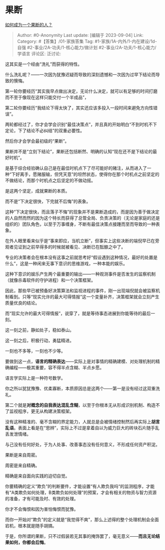 # 果断
[如何成为一个果断的人？](https://www.zhihu.com/question/49278560/answer/2700435285)

> Author: #0-Anonymity
> Last update: [编辑于 2023-09-04]
> Link:
> Category: #【答集】/01-家族答集
> Tag: #1-家族/1A-内外/1-内在建设/1d-自强 #2-事业/2A-功夫/1-核心能力/做计划 #2-事业/2A-功夫/1-核心能力/学语言
> 评论区:
> 泛讨论:

这其实是一个经由“洗礼”而获得的特性。

什么洗礼呢？——一次因为犹豫迟疑而导致的深刻遗憾和一次因为过早下结论而导致的懊悔。

第一轮你要经历“其实我早点做出决定，无论什么决定，就可以有足够的时间打磨而不至于像现在这样只能交付一个半成品”，

第二轮你要经历“我结论下得太快了，其实还应该多投入一段时间来避免方向性错误”。

两轮都经过了，你才会学会识别“最佳决策点”，并且真的开始明白“不到时机不下定论，下了结论不必纠结”的双重必要性。

然后你才会学会最初级的“果断”。

果断并不是“立刻下结论”，果断还包括断然、明确的认知“现在还不是下结论的最好时机”。

是基于综合经验确认自己是在最佳时机点下了尽可能好的赌注，从而进入了一种“下好离手，愿赌服输，但凭天意”的坦然状态，使得你在那个时机点之前坚定的不做结论，而那个时机点之后坚定的不做动摇。

是这两个坚定，成就果断的本质。

而不是“下决定很快，下完就不后悔”的表象。

这种“下决定很快，而且落子不悔”的现象并不是果断造成的，而是因为善于做决定的人自然而然的因为这个特长而获得了总管全局、负责决策的（无论是家庭的还是组织的）团队角色，以至于万事缠身，不断有最佳决策点接踵而至而导致的一种表象。

在外人眼里看来似乎是“事来即应，当机立断”，但事实上这些决断的端倪早已在旁观者见证到之前早得多的时候就被看见、决断已在酝酿之中了。

专业的决策者会在根本没有这事之前就思考好“假设遇到这种情况，最好的处置是什么”，这是一种闲来无事下意识的思维游戏，一种本能的娱乐。

这种下意识的娱乐产生两个最重要的输出——一种观测事件是否发生的监察机制（就像杀毒软件的守护进程）和一个决策框架。

因此，那些早已被预备好决策算法和监视进程的事件，刚一出现端倪就会被监察机制看到。只等“现实允许的最大可得情报”这一个变量补齐，决策框架就会立刻产生质量优良的结论。

而“现实允许的最大可得情报”，说穿了，就是等待事态进展到你能等待的最后一刻。

这一刻之前，静如处子，稳如泰山。

这一刻之后，积极行动，勇猛精进。

一刻也不多等，一刻也不少等。

要做到这一点，**语言的精确表达**——实际上是对事情的精确建模、对处理机制的精确编程——极其重要，容不得半点含糊、半点乡愿。

语言学实际上是一种符号数学。

你之所以犹犹豫豫、优柔寡断，本质原因总是这两个——第一是没有经过这双重洗礼。

第二个就是**对概念的自我表达混乱含糊**，以至于你根本无从形成识别机制、构造不了监视程序，更无从构建决策框架。

没有这种精准的、毫不含糊的界定能力，人就总是会被情绪控制然后再实际上**胡言乱语**。表面上看是在“思辨”，实际上不过是拿着自以为威力巨大的砖块石片随手乱丢发泄情绪。

与己没有任何好处，于为人处事、改善事态没有任何意义，不形成任何资产积淀。

果断是来自周密。

周密是来自精确。

精确是来自面向实践的迫切自觉。

你要精确的定义“欺负”的判断要件，才能设置“有人欺负我吗“的监测程序，才能有“A类欺负如何处理，B类欺负如何处理”的预案，才会有相关的物资与智力资源的准备，才有可能及时、有效的处理。

你才不会悔恨和因为害怕悔恨而犹豫。

而你一开始对“欺负”的定义就是“我觉得不爽”，那么上述得的整个处理机制会全面宕机，根本就是随手胡搞。

于是，你所谓的果断，只不过假装若无其事的掩饰罢了，毫无意义——**而且无论结果如何，你都会后悔**。
